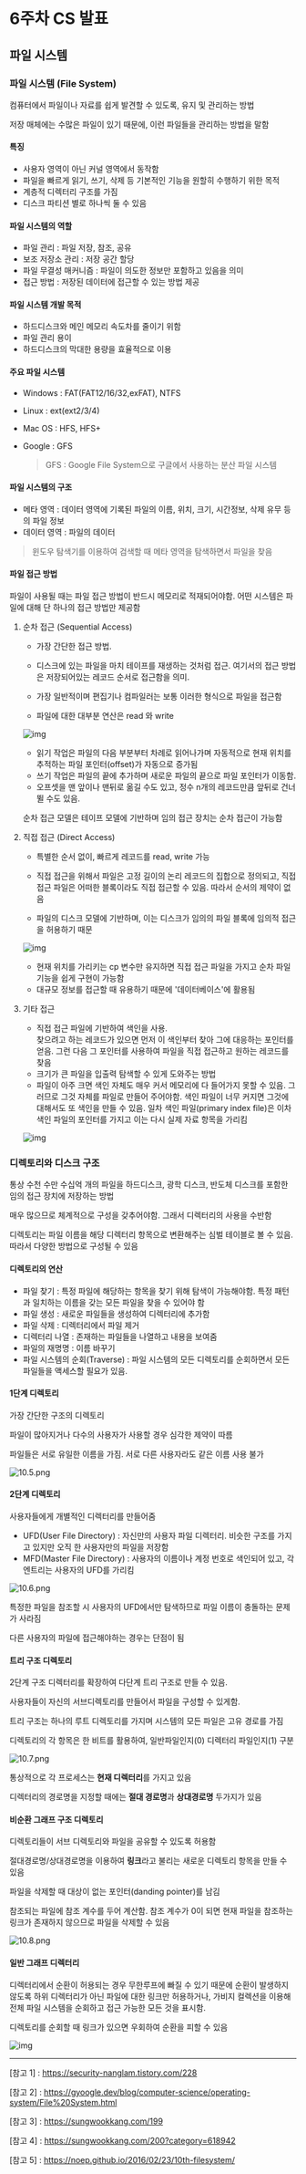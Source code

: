 # 6주차 CS 발표

## 파일 시스템

### 파일 시스템 (File System)

컴퓨터에서 파일이나 자료를 쉽게 발견할 수 있도록, 유지 및 관리하는 방법

저장 매체에는 수많은 파일이 있기 때문에, 이런 파일들을 관리하는 방법을 말함

#### 특징

- 사용자 영역이 아닌 커널 영역에서 동작함
- 파일을 빠르게 읽기, 쓰기, 삭제 등 기본적인 기능을 원할히 수행하기 위한 목적
- 계층적 디렉터리 구조를 가짐
- 디스크 파티션 별로 하나씩 둘 수 있음



#### 파일 시스템의 역할

- 파일 관리 : 파일 저장, 참조, 공유
- 보조 저장소 관리 : 저장 공간 할당
- 파일 무결성 매커니즘 : 파일이 의도한 정보만 포함하고 있음을 의미
- 접근 방법 : 저장된 데이터에 접근할 수 있는 방법 제공



#### 파일 시스템 개발 목적

- 하드디스크와 메인 메모리 속도차를 줄이기 위함
- 파일 관리 용이
- 하드디스크의 막대한 용량을 효율적으로 이용



#### 주요 파일 시스템

- Windows : FAT(FAT12/16/32,exFAT), NTFS

- Linux : ext(ext2/3/4)

- Mac OS : HFS, HFS+

- Google : GFS

  > GFS : Google File System으로 구글에서 사용하는 분산 파일 시스템



#### 파일 시스템의 구조

- 메타 영역 : 데이터 영역에 기록된 파일의 이름, 위치, 크기, 시간정보, 삭제 유무 등의 파일 정보
- 데이터 영역 : 파일의 데이터

> 윈도우 탐색기를 이용하여 검색할 때 메타 영역을 탐색하면서 파일을 찾음



#### 파일 접근 방법

파일이 사용될 때는 파일 접근 방법이 반드시 메모리로 적재되어야함. 어떤 시스템은 파일에 대해 단 하나의 접근 방법만 제공함

1. 순차 접근 (Sequential Access)

   - 가장 간단한 접근 방법.
   - 디스크에 있는 파일을 마치 테이프를 재생하는 것처럼 접근. 여기서의 접근 방법은 저장되어있는 레코드 순서로 접근함을 의미. </br>
   - 가장 일반적이며 편집기나 컴파일러는 보통 이러한 형식으로 파일을 접근함

   - 파일에 대한 대부분 연산은 read 와 write

   ![img](https://noep.github.io/2016/02/23/10th-filesystem/10.1.png)

   - 읽기 작업은 파일의 다음 부분부터 차례로 읽어나가며 자동적으로 현재 위치를 추적하는 파일 포인터(offset)가 자동으로 증가됨
   - 쓰기 작업은 파일의 끝에 추가하며 새로운 파일의 끝으로 파일 포인터가 이동함. 
   - 오프셋을 맨 앞이나 맨뒤로 옮길 수도 있고, 정수 n개의 레코드만큼 앞뒤로 건너뛸 수도 있음.

   순차 접근 모델은 테이프 모델에 기반하며 임의 접근 장치는 순차 접근이 가능함



2. 직접 접근 (Direct Access)

   - 특별한 순서 없이, 빠르게 레코드를 read, write 가능

   - 직접 접근을 위해서 파일은 고정 길이의 논리 레코드의 집합으로 정의되고, 직접 접근 파일은 어떠한 블록이라도 직접 접근할 수 있음. 따라서 순서의 제약이 없음

   - 파일의 디스크 모델에 기반하며, 이는 디스크가 임의의 파일 블록에 임의적 접근을 허용하기 때문

   ![img](https://noep.github.io/2016/02/23/10th-filesystem/10.2.png)

   - 현재 위치를 가리키는 cp 변수만 유지하면 직접 접근 파일을 가지고 순차 파일 기능을 쉽게 구현이 가능함
   - 대규모 정보를 접근할 때 유용하기 때문에 '데이터베이스'에 활용됨

   

3. 기타 접근

   - 직접 접근 파일에 기반하여 색인을 사용.</br>
     찾으려고 하는 레코드가 있으면 먼저 이 색인부터 찾아 그에 대응하는 포인터를 얻음. 그런 다음 그 포인터를 사용하여 파일을 직접 접근하고 원하는 레코드를 찾음
   - 크기가 큰 파일을 입출력 탐색할 수 있게 도와주는 방법
   - 파일이 아주 크면 색인 자체도 매우 커서 메모리에 다 들어가지 못할 수 있음. 그러므로 그것 자체를 파일로 만들어 주어야함. 색인 파일이 너무 커지면 그것에 대해서도 또 색인을 만들 수 있음. 일차 색인 파일(primary index file)은 이차 색인 파일의 포인터를 가지고 이는 다시 실제 자료 항목을 가리킴

   ![img](https://noep.github.io/2016/02/23/10th-filesystem/10.3.png)



### 디렉토리와 디스크 구조

통상 수천 수만 수십억 개의 파일을 하드디스크, 광학 디스크, 반도체 디스크를 포함한 임의 접근 장치에 저장하는 방법

매우 많으므로 체계적으로 구성을 갖추어야함. 그래서 디렉터리의 사용을 수반함

디렉토리는 파일 이름을 해당 디렉터리 항목으로 변환해주는 심벌 테이블로 볼 수 있음. 따라서 다양한 방법으로 구성될 수 있음

#### 디렉토리의 연산

- 파일 찾기 : 특정 파일에 해당하는 항목을 찾기 위해 탐색이 가능해야함. 특정 패턴과 일치하는 이름을 갖는 모든 파일을 찾을 수 있어야 함
- 파일 생성 : 새로운 파일들을 생성하여 디렉터리에 추가함
- 파일 삭제 : 디렉터리에서 파일 제거
- 디렉터리 나열 : 존재하는 파일들을 나열하고 내용을 보여줌
- 파일의 재명명 : 이름 바꾸기
- 파일 시스템의 순회(Traverse) : 파일 시스템의 모든 디렉토리를 순회하면서 모든 파일들을 액세스할 필요가 있음.



#### 1단계 디렉토리

가장 간단한 구조의 디렉토리

파일이 많아지거나 다수의 사용자가 사용할 경우 심각한 제약이 따름

파일들은 서로 유일한 이름을 가짐. 서로 다른 사용자라도 같은 이름 사용 불가

![10.5.png](https://noep.github.io/2016/02/23/10th-filesystem/10.5.png)

#### 2단계 디렉토리

사용자들에게 개별적인 디렉터리를 만들어줌

- UFD(User File Directory) : 자신만의 사용자 파일 디렉터리. 비슷한 구조를 가지고 있지만 오직 한 사용자만의 파일을 저장함
- MFD(Master File Directory) : 사용자의 이름이나 계정 번호로 색인되어 있고, 각 엔트리는 사용자의 UFD를 가리킴

![10.6.png](https://noep.github.io/2016/02/23/10th-filesystem/10.6.png)

특정한 파일을 참조할 시 사용자의 UFD에서만 탐색하므로 파일 이름이 충돌하는 문제가 사라짐

다른 사용자의 파일에 접근해야하는 경우는 단점이 됨



#### 트리 구조 디렉토리

2단계 구조 디렉터리를 확장하여 다단계 트리 구조로 만들 수 있음.

사용자들이 자신의 서브디렉토리를 만들어서 파일을 구성할 수 있게함.

트리 구조는 하나의 루트 디렉토리를 가지며 시스템의 모든 파일은 고유 경로를 가짐

디렉토리의 각 항목은 한 비트를 활용하여, 일반파일인지(0) 디렉터리 파일인지(1) 구분

![10.7.png](https://noep.github.io/2016/02/23/10th-filesystem/10.7.png)

통상적으로 각 프로세스는 **현재 디렉터리**를 가지고 있음

디렉터리의 경로명을 지정할 때에는 **절대 경로명**과 **상대경로명** 두가지가 있음



#### 비순환 그래프 구조 디렉토리

디렉토리들이 서브 디렉토리와 파일을 공유할 수 있도록 허용함

절대경로명/상대경로명을 이용하여 **링크**라고 불리는 새로운 디렉토리 항목을 만들 수 있음

파일을 삭제할 때 대상이 없는 포인터(danding pointer)를 남김

참조되는 파일에 참조 계수를 두어 계산함. 참조 계수가 0이 되면 현재 파일을 참조하는 링크가 존재하지 않으므로 파일을 삭제할 수 있음

![10.8.png](https://noep.github.io/2016/02/23/10th-filesystem/10.8.png)



#### 일반 그래프 디렉터리

디렉터리에서 순환이 허용되는 경우 무한루프에 빠질 수 있기 때문에 순환이 발생하지 않도록 하위 디렉터리가 아닌 파일에 대한 링크만 허용하거나, 가비지 컬렉션을 이용해 전체 파일 시스템을 순회하고 접근 가능한 모든 것을 표시함.

디렉토리를 순회할 때 링크가 있으면 우회하여 순환을 피할 수 있음

![img](https://noep.github.io/2016/02/23/10th-filesystem/10.9.png)







---

[참고 1] : <https://security-nanglam.tistory.com/228>

[참고 2] : <https://gyoogle.dev/blog/computer-science/operating-system/File%20System.html>

[참고 3] : <https://sungwookkang.com/199>

[참고 4] : <https://sungwookkang.com/200?category=618942>

[참고 5] : <https://noep.github.io/2016/02/23/10th-filesystem/>
